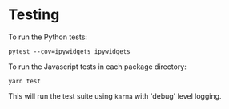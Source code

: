 Testing
=======

To run the Python tests:

    pytest --cov=ipywidgets ipywidgets

To run the Javascript tests in each package directory:

    yarn test

This will run the test suite using `karma` with 'debug' level logging.
